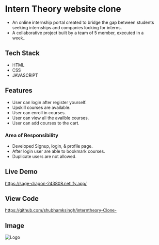 
#  Intern Theory website clone

- An online internship portal created to bridge the gap between students seeking internships and companies looking for interns.
- A collaborative project built by a team of 5 member, executed in a week..


## Tech Stack

- HTML
- CSS
- JAVASCRIPT


## Features

- User can login after register yourself.
- Upskill courses are available.
- User can enroll in courses.
- User can view all the availble courses.
- User can add courses to the cart.

### Area of Responsibility
- Developed Signup, login, & profile page.
- After login user are able to bookmark courses.
- Duplicate users are not allowed.
## Live Demo

https://sage-dragon-243808.netlify.app/

## View Code
https://github.com/shubhamksingh/interntheory-Clone-


## Image
![Logo](https://i.ibb.co/xmJwyTf/intern.png)
